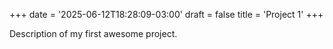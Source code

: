 +++
date = '2025-06-12T18:28:09-03:00'
draft = false
title = 'Project 1'
+++

Description of my first awesome project.